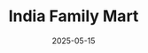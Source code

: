 ---  
layout: startup_page  
title: "India Family Mart"  
id: "1indiafamilymart.com"  
permalink: "/indiafamilymart1indiafamilymart.com05152025/"  
website: "https://1indiafamilymart.com/"  
funding_round: "Series D"  
funding_amount: "$12M"  
investors: "Gulf Islamic Investments, Foundation Private Equity, Carpediem Capital Partners, Capri Global Holdings, HNIs, JP Shukla"  
about: "India Family Mart is a value retail chain focused on expanding its retail footprint in the value retail segment. It aims to cross Rs 600 crore in revenue and set up 100 stores by 2029, primarily in North and East India."  
markets: "Retail"  
hq: "New Delhi, New Delhi, India"  
founded_year: "2012"  
linkedin: "https://www.linkedin.com/company/1indfamilymart"  
twitter: "https://twitter.com/1indfamilymart"  
instagram: ""  
facebook: "https://www.facebook.com/1indfamilymart"  
crunchbase: "https://www.crunchbase.com/organization/1indiafamilymart"  
pitchbook: "https://pitchbook.com/profiles/company/146774-53"  

date_display: "15-May-2025"  
date: "2025-05-15"

# SEO Optimization  
meta_title: "India Family Mart - Series D Funding ($12M)"  
meta_description: "India Family Mart, India Family Mart is a value retail chain focused on expanding its retail footprint in the value retail segment. It aims to cross Rs 600 crore in reve..."  
meta_keywords: "India Family Mart, Retail, Series D funding"  
canonical_url: "https://startup.projectstartups.com/indiafamilymart1indiafamilymart.com05152025/"  
---